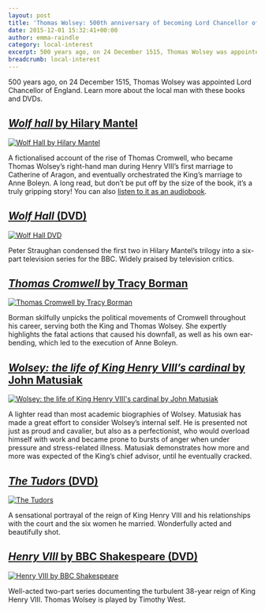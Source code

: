 ```yaml
---
layout: post
title: 'Thomas Wolsey: 500th anniversary of becoming Lord Chancellor of England'
date: 2015-12-01 15:32:41+00:00
author: emma-raindle
category: local-interest
excerpt: 500 years ago, on 24 December 1515, Thomas Wolsey was appointed Lord Chancellor of England. Learn more about the local man with these books and DVDs.
breadcrumb: local-interest
---
```

500 years ago, on 24 December 1515, Thomas Wolsey was appointed Lord Chancellor of England. Learn more about the local man with these books and DVDs.

## [<cite>Wolf hall</cite> by Hilary Mantel](https://suffolk.spydus.co.uk/cgi-bin/spydus.exe/ENQ/OPAC/BIBENQ/9288451?QRY=CTIBIB%3C%20IRN(210726)&QRYTEXT=Wolf%20Hall)

[![Wolf Hall by Hilary Mantel](http://suffolklibraries.co.uk/wp-content/uploads/2015/11/wolf-hall.jpg)](https://suffolk.spydus.co.uk/cgi-bin/spydus.exe/ENQ/OPAC/BIBENQ/9288451?QRY=CTIBIB%3C%20IRN(210726)&QRYTEXT=Wolf%20Hall&quot;)

A fictionalised account of the rise of Thomas Cromwell, who became Thomas Wolsey&#8217;s right-hand man during Henry VIII&#8217;s first marriage to Catherine of Aragon, and eventually orchestrated the King&#8217;s marriage to Anne Boleyn. A long read, but don&#8217;t be put off by the size of the book, it&#8217;s a truly gripping story! You can also [listen to it as an audiobook](https://suffolk.spydus.co.uk/cgi-bin/spydus.exe/ENQ/OPAC/BIBENQ/9287515?QRY=CTIBIB%3C%20IRN(1967961)&QRYTEXT=Wolf%20Hall%20%5Bsound%20recording%5D).

## [<cite>Wolf Hall</cite> (DVD)](https://suffolk.spydus.co.uk/cgi-bin/spydus.exe/ENQ/OPAC/BIBENQ/9265514?QRY=CTIBIB%3C%20IRN(48511268)&QRYTEXT=Wolf%20Hall%20%5Bvideorecording%5D)

[![Wolf Hall DVD](http://suffolklibraries.co.uk/wp-content/uploads/2015/11/wolf-hall-dvd.jpg)](https://suffolk.spydus.co.uk/cgi-bin/spydus.exe/ENQ/OPAC/BIBENQ/9265514?QRY=CTIBIB%3C%20IRN(48511268)&QRYTEXT=Wolf%20Hall%20%5Bvideorecording%5D)

Peter Straughan condensed the first two in Hilary Mantel&#8217;s trilogy into a six-part television series for the BBC. Widely praised by television critics.

## [<cite>Thomas Cromwell</cite> by Tracy Borman](https://suffolk.spydus.co.uk/cgi-bin/spydus.exe/ENQ/OPAC/BIBENQ/9299914?QRY=CTIBIB%3C%20IRN(5552556)&QRYTEXT=Thomas%20Cromwell)

[![Thomas Cromwell by Tracy Borman](http://suffolklibraries.co.uk/wp-content/uploads/2015/11/thomas-cromwell.jpg)](https://suffolk.spydus.co.uk/cgi-bin/spydus.exe/ENQ/OPAC/BIBENQ/9299914?QRY=CTIBIB%3C%20IRN(5552556)&QRYTEXT=Thomas%20Cromwell)

Borman skilfully unpicks the political movements of Cromwell throughout his career, serving both the King and Thomas Wolsey. She expertly highlights the fatal actions that caused his downfall, as well as his own ear-bending, which led to the execution of Anne Boleyn.

## [<cite>Wolsey: the life of King Henry VIII&#8217;s cardinal</cite> by John Matusiak](https://suffolk.spydus.co.uk/cgi-bin/spydus.exe/ENQ/OPAC/BIBENQ/9298889?QRY=CTIBIB%3C%20IRN(40361998)&QRYTEXT=Wolsey%20%3A%20the%20life%20of%20King%20Henry%20VIII%27s%20cardinal)

[![Wolsey: the life of King Henry VIII's cardinal by John Matusiak](http://suffolklibraries.co.uk/wp-content/uploads/2015/11/wolsey-matusiak.jpg)](https://suffolk.spydus.co.uk/cgi-bin/spydus.exe/ENQ/OPAC/BIBENQ/9298889?QRY=CTIBIB%3C%20IRN(40361998)&QRYTEXT=Wolsey%20%3A%20the%20life%20of%20King%20Henry%20VIII%27s%20cardinal)

A lighter read than most academic biographies of Wolsey. Matusiak has made a great effort to consider Wolsey&#8217;s internal self. He is presented not just as proud and cavalier, but also as a perfectionist, who would overload himself with work and became prone to bursts of anger when under pressure and stress-related illness. Matusiak demonstrates how more and more was expected of the King&#8217;s chief advisor, until he eventually cracked.

## [<cite>The Tudors</cite> (DVD)](https://suffolk.spydus.co.uk/cgi-bin/spydus.exe/ENQ/OPAC/BIBENQ/12515169?TIH_TYPE=B&TIH_NS=1&TIH=TUDORS%20SEASON%201%20--%20VIDEORECORDING)

[![The Tudors](http://suffolklibraries.co.uk/wp-content/uploads/2015/11/the-tudors-dvd.jpg)](https://suffolk.spydus.co.uk/cgi-bin/spydus.exe/ENQ/OPAC/BIBENQ/12515169?TIH_TYPE=B&TIH_NS=1&TIH=TUDORS%20SEASON%201%20--%20VIDEORECORDING)

A sensational portrayal of the reign of King Henry VIII and his relationships with the court and the six women he married. Wonderfully acted and beautifully shot.

## [<cite>Henry VIII</cite> by BBC Shakespeare (DVD)](https://suffolk.spydus.co.uk/cgi-bin/spydus.exe/ENQ/OPAC/BIBENQ/12524007?QRY=CTIBIB%3C%20IRN(185768)&QRYTEXT=Henry%20VIII)

[![Henry VIII by BBC Shakespeare](http://suffolklibraries.co.uk/wp-content/uploads/2015/11/henry-viii-bbc.jpg)](https://suffolk.spydus.co.uk/cgi-bin/spydus.exe/ENQ/OPAC/BIBENQ/12524007?QRY=CTIBIB%3C%20IRN(185768)&QRYTEXT=Henry%20VIII)

Well-acted two-part series documenting the turbulent 38-year reign of King Henry VIII. Thomas Wolsey is played by Timothy West.
